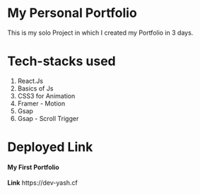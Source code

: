# My Personal Portfolio 
This is my solo Project in which I created my Portfolio in 3 days.

# Tech-stacks used
1. React.Js
2. Basics of Js
3. CSS3 for Animation
4. Framer - Motion
5. Gsap
6. Gsap - Scroll Trigger

# Deployed Link
<h4>My First Portfolio</h4>
<b>Link</b>
https://dev-yash.cf
